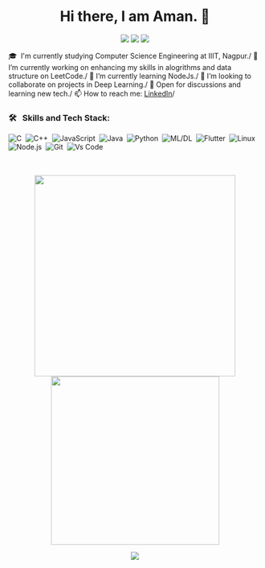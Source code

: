 <p> 
  <h1 align="center">Hi there, I am Aman. 👋</h1> 
  <p align="center">
    <img src="https://badges.pufler.dev/visits/Aman-1701/Aman-1701"/>
    <img src="https://badges.pufler.dev/repos/Aman-1701"/>
    <img src="https://badges.pufler.dev/commits/monthly/Aman-1701" />
  </p> 
</p>

🎓 &nbsp;I'm currently studying Computer Science Engineering at IIIT, Nagpur./
🔭 I’m currently working on enhancing my skills in alogrithms and data structure on LeetCode./
🌱 I’m currently learning NodeJs./
👯 I’m looking to collaborate on projects in Deep Learning./
💬 Open for discussions and learning new tech./
📫 How to reach me: [LinkedIn](https://www.linkedin.com/in/aman1701/)/
</br>

### 🛠 &nbsp; Skills and Tech Stack:
![C](https://img.shields.io/badge/-C-05122A?style=flat&logo=C&logoColor=A8B9CC)&nbsp;
![C++](https://img.shields.io/badge/-C++-05122A?style=flat&logo=C%2B%2B&logoColor=00599C)&nbsp;
![JavaScript](https://img.shields.io/badge/-JavaScript-05122A?style=flat&logo=javascript)&nbsp;
![Java](https://img.shields.io/badge/-Java-05122A?style=flat&logo=java)&nbsp;
![Python](https://img.shields.io/badge/-Python-05122A?style=flat&logo=python)&nbsp;
![ML/DL](https://img.shields.io/badge/ML/DL-black?style=flat&logo=tensorflow)&nbsp;
![Flutter](https://img.shields.io/badge/Flutter-02569B?style=flat&logo=flutter&logoColor=white)&nbsp;
![Linux](https://img.shields.io/badge/-Linux-05122A?style=flat&logo=linux)&nbsp;
![Node.js](https://img.shields.io/badge/-Node.js-05122A?style=flat&logo=node.js)&nbsp;
![Git](https://img.shields.io/badge/-Git-05122A?style=flat&logo=git)&nbsp;
![Vs Code](https://img.shields.io/badge/Visual_Studio_Code-5C2D91?style=flat&logo=visual%20studio&logoColor=white)&nbsp;
</br>
</br>
</br>

<p align = "center">
  <img width=400 src = "https://github-readme-stats.vercel.app/api?username=Aman-1701&&show_icons=true&title_color=ffffff&icon_color=bb2acf&text_color=daf7dc&bg_color=151515&">
  <img width=335 src = "https://github-readme-stats.vercel.app/api/top-langs/?username=Aman-1701&&show_icons=true&title_color=ffffff&icon_color=bb2acf&text_color=daf7dc&bg_color=151515&layout=compact">
</p>

<p align = "center">
 <img  src="https://github-readme-streak-stats.herokuapp.com/?user=Aman-1701&show_icons=true&locale=en&layout=compact&theme=dark&line_height=0" />
</p> 

</br>
